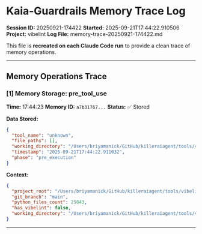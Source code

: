 # Kaia-Guardrails Memory Trace Log

**Session ID:** 20250921-174422
**Started:** 2025-09-21T17:44:22.910506
**Project:** vibelint
**Log File:** memory-trace-20250921-174422.md

This file is **recreated on each Claude Code run** to provide a clean trace of memory operations.

---

## Memory Operations Trace


### [1] Memory Storage: pre_tool_use

**Time:** 17:44:23
**Memory ID:** `a7b31767...`
**Status:** ✅ Stored

**Data Stored:**
```json
{
  "tool_name": "unknown",
  "file_paths": [],
  "working_directory": "/Users/briyamanick/GitHub/killeraiagent/tools/vibelint",
  "timestamp": "2025-09-21T17:44:22.911032",
  "phase": "pre_execution"
}
```

**Context:**
```json
{
  "project_root": "/Users/briyamanick/GitHub/killeraiagent/tools/vibelint",
  "git_branch": "main",
  "python_files_count": 25043,
  "has_vibelint": false,
  "working_directory": "/Users/briyamanick/GitHub/killeraiagent/tools/vibelint"
}
```

---
